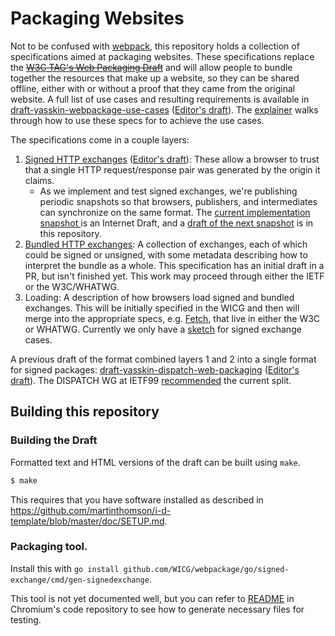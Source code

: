 # Packaging Websites

Not to be confused with [webpack](https://webpack.js.org/), this repository
holds a collection of specifications aimed at packaging websites. These
specifications replace the ~~[W3C TAG's Web Packaging
Draft](https://w3ctag.github.io/packaging-on-the-web/)~~ and will allow people
to bundle together the resources that make up a website, so they can be shared
offline, either with or without a proof that they came from the original
website. A full list of use cases and resulting requirements is available in
[draft-yasskin-webpackage-use-cases](https://tools.ietf.org/html/draft-yasskin-webpackage-use-cases)
([Editor's
draft](https://wicg.github.io/webpackage/draft-yasskin-webpackage-use-cases.html)).
The [explainer](explainer.md) walks through how to use these specs for to
achieve the use cases.

The specifications come in a couple layers:

1. [Signed HTTP exchanges](https://tools.ietf.org/html/draft-yasskin-http-origin-signed-responses)
   ([Editor's draft](https://wicg.github.io/webpackage/draft-yasskin-http-origin-signed-responses.html)):
   These allow a browser to trust that a single HTTP request/response pair was
   generated by the origin it claims.
   * As we implement and test signed exchanges, we're publishing periodic
     snapshots so that browsers, publishers, and intermediates can synchronize
     on the same format. The [current implementation snapshot
     ](https://tools.ietf.org/html/draft-yasskin-httpbis-origin-signed-exchanges-impl)
     is an Internet Draft, and a [draft of the next
     snapshot](https://wicg.github.io/webpackage/draft-yasskin-httpbis-origin-signed-exchanges-impl.html)
     is in this repository.
1. [Bundled HTTP exchanges](https://wicg.github.io/webpackage/draft-yasskin-dispatch-bundled-exchanges.html):
   A collection of exchanges, each of which could be signed or unsigned, with
   some metadata describing how to interpret the bundle as a whole. This
   specification has an initial draft in a PR, but isn't finished yet. This work
   may proceed through either the IETF or the W3C/WHATWG.
1. Loading: A description of how browsers load signed and bundled exchanges.
   This will be initially specified in the WICG and then will merge into the
   appropriate specs, e.g. [Fetch](https://fetch.spec.whatwg.org/), that live in
   either the W3C or WHATWG. Currently we only have a [sketch](https://github.com/WICG/webpackage/blob/master/explainer.md#signed-exchange-loading-sketch)
   for signed exchange cases.

A previous draft of the format combined layers 1 and 2 into a single format for
signed packages:
[draft-yasskin-dispatch-web-packaging](https://tools.ietf.org/html/draft-yasskin-dispatch-web-packaging)
([Editor's draft](https://wicg.github.io/webpackage/draft-yasskin-dispatch-web-packaging.html)).
The DISPATCH WG at IETF99
[recommended](https://datatracker.ietf.org/doc/minutes-99-dispatch/) the current
split.

## Building this repository

### Building the Draft

Formatted text and HTML versions of the draft can be built using `make`.

```sh
$ make
```

This requires that you have software installed as described in
https://github.com/martinthomson/i-d-template/blob/master/doc/SETUP.md.

### Packaging tool.

Install this with `go install github.com/WICG/webpackage/go/signed-exchange/cmd/gen-signedexchange`.

This tool is not yet documented well, but you can refer to
[README](https://cs.chromium.org/chromium/src/content/test/data/htxg/README)
in Chromium's code repository to see how to generate necessary files for
testing.
